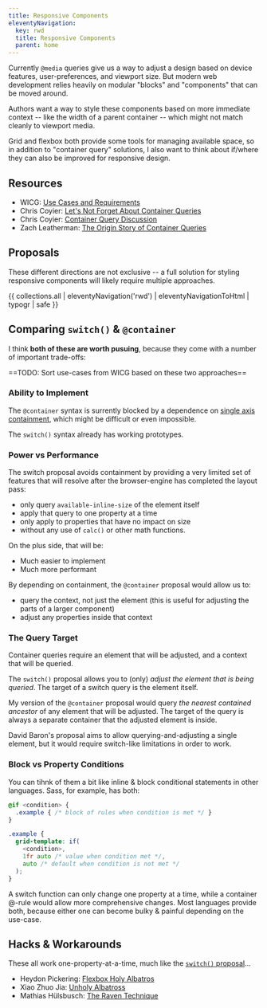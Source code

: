 ```yaml
---
title: Responsive Components
eleventyNavigation:
  key: rwd
  title: Responsive Components
  parent: home
---
```


Currently `@media` queries give us a way to adjust a design
based on device features, user-preferences, and viewport size.
But modern web development relies heavily on modular
"blocks" and "components"
that can be moved around.

Authors want a way to style these components
based on more immediate context --
like the width of a parent container --
which might not match cleanly to viewport media.

Grid and flexbox both provide some tools
for managing available space,
so in addition to "container query" solutions,
I also want to think about if/where they can also be improved
for responsive design.

## Resources

- WICG: [Use Cases and Requirements](https://wicg.github.io/cq-usecases/)
- Chris Coyier: [Let's Not Forget About Container Queries](https://css-tricks.com/lets-not-forget-about-container-queries/)
- Chris Coyier: [Container Query Discussion](https://css-tricks.com/container-query-discussion/)
- Zach Leatherman: [The Origin Story of Container Queries](https://www.zachleat.com/web/origin-container-queries/)

## Proposals

These different directions are not exclusive --
a full solution for styling responsive components
will likely require multiple approaches.

{{ collections.all | eleventyNavigation('rwd') | eleventyNavigationToHtml | typogr | safe }}

## Comparing `switch()` & `@container`

I think **both of these are worth pusuing**,
because they come with a number of important trade-offs:

==TODO: Sort use-cases from WICG based on these two approaches==

### Ability to Implement

The `@container` syntax is surrently blocked
by a dependence on [single axis containment](../contain/),
which might be difficult or even impossible.

The `switch()` syntax already has working prototypes.

### Power vs Performance

The switch proposal avoids containment
by providing a very limited set of features
that will resolve after the browser-engine
has completed the layout pass:

- only query `available-inline-size` of the element itself
- apply that query to one property at a time
- only apply to properties that have no impact on size
- without any use of `calc()` or other math functions.

On the plus side,
that will be:

- Much easier to implement
- Much more performant

By depending on containment,
the `@container` proposal
would allow us to:

- query the context, not just the element
  (this is useful for adjusting the parts of a larger component)
- adjust any properties inside that context

### The Query Target

Container queries require an element that will be adjusted,
and a context that will be queried.

The `switch()` proposal allows you to (only)
_adjust the element that is being queried_.
The target of a switch query is the element itself.

My version of the `@container` proposal would query
_the nearest contained ancestor_
of any element that will be adjusted.
The target of the query is always a separate container
that the adjusted element is inside.

David Baron's proposal aims to allow
querying-and-adjusting a single element,
but it would require switch-like limitations
in order to work.

### Block vs Property Conditions

You can tihnk of them a bit like
inline & block conditional statements
in other languages.
Sass, for example, has both:

```scss
@if <condition> {
  .example { /* block of rules when condition is met */ }
}

.example {
  grid-template: if(
    <condition>,
    1fr auto /* value when condition met */,
    auto /* default when condition is not met */
  );
}
```

A switch function can only change one property at a time,
while a container @-rule would allow more comprehensive changes.
Most languages provide both,
because either one can become bulky & painful
depending on the use-case.

## Hacks & Workarounds

These all work one-property-at-a-time,
much like the [`switch()` proposal](switch/)…

- Heydon Pickering: [Flexbox Holy Albatros](https://heydonworks.com/article/the-flexbox-holy-albatross/)
- Xiao Zhuo Jia: [Unholy Albatross](http://www.miragecraft.com/articles/unholy_albatross.html)
- Mathias Hülsbusch: [The Raven Technique](https://css-tricks.com/the-raven-technique-one-step-closer-to-container-queries/)
